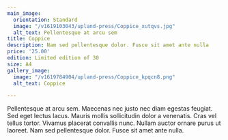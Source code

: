 ```yaml
---
main_image:
  orientation: Standard
  image: "/v1619103043/upland-press/Coppice_xutqvs.jpg"
  alt_text: Pellentesque at arcu sem
title: Coppice
description: Nam sed pellentesque dolor. Fusce sit amet ante nulla
price: '25.00'
edition: Limited edition of 30
size: A4
gallery_image:
  image: "/v1619784904/upland-press/Coppice_kpqcn8.png"
  alt_text: Coppice

---
```

Pellentesque at arcu sem. Maecenas nec justo nec diam egestas feugiat. Sed eget lectus lacus. Mauris mollis sollicitudin dolor a venenatis. Cras vel tellus tortor. Vivamus placerat convallis nunc. Nullam auctor ornare purus ut laoreet. Nam sed pellentesque dolor. Fusce sit amet ante nulla.